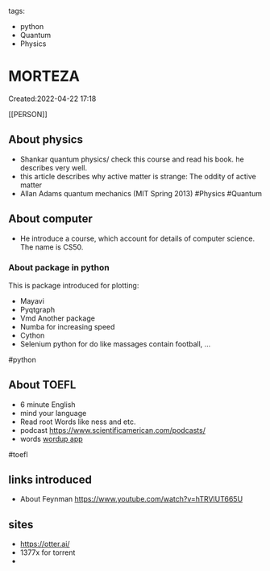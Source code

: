 
tags:
- python
- Quantum
- Physics


# MORTEZA
Created:2022-04-22 17:18

[[PERSON]]



## About physics

- Shankar quantum physics/
 check this course and read his book. he describes very well.
- this article describes why active matter is strange: The oddity of active matter
- Allan Adams quantum mechanics (MIT Spring 2013)
#Physics #Quantum

## About computer
- He introduce a course, which account for details of computer science. The name is CS50.

 
 ### About package in python
 
This is package introduced for plotting:
  - Mayavi
  - Pyqtgraph
  - Vmd
Another package
  - Numba for increasing speed
  - Cython
  - Selenium python for do like massages contain football, …

#python

## About TOEFL

- 6 minute English
- mind your language
- Read  root Words like ness and etc.
- podcast https://www.scientificamerican.com/podcasts/
- words [wordup app](https://www.wordupapp.co/)

#toefl


## links introduced

- About Feynman https://www.youtube.com/watch?v=hTRVlUT665U


## sites

- https://otter.ai/
- 1377x for torrent
- 

